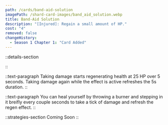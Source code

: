 ```yaml
---
path: /cards/band-aid-solution
imagePath: /shard-card-images/band_aid_solution.webp
title: Band-Aid Solution
description: "[Injured]: Regain a small amount of HP."
cost: "4"
removed: false
changeHistory:
  - Season 1 Chapter 1: "Card Added"
---
```


::details-section

::

::text-paragraph
Taking damage starts regenerating health at 25 HP over 5 seconds. Taking damage again while the effect is active refreshes the 5s duration.
::

::text-paragraph
You can heal yourself by throwing a burner and stepping in it breifly every couple seconds to take a tick of damage and refresh the regen effect.
::

::strategies-section
Coming Soon
::
